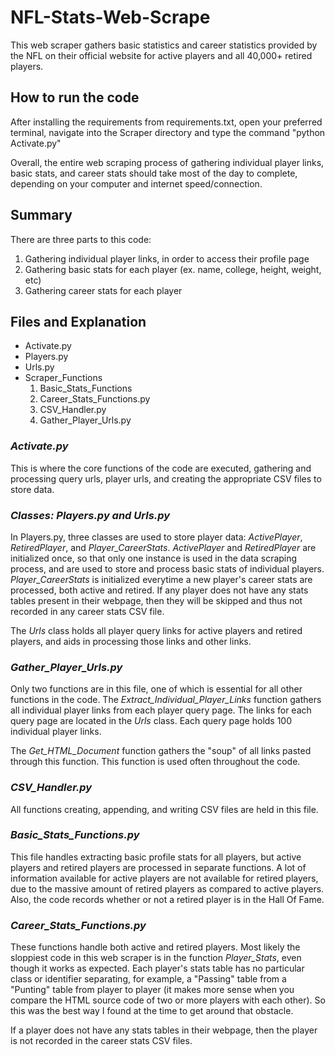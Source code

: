 # NFL-Stats-Web-Scrape
This web scraper gathers basic statistics and career statistics provided by the NFL on their official website for active players and all 40,000+ retired players.

## How to run the code
After installing the requirements from requirements.txt, open your preferred terminal, navigate into the Scraper directory and type the command "python Activate.py"

Overall, the entire web scraping process of gathering individual player links, basic stats, and career stats should take most of the day to complete, depending on your computer and internet speed/connection.  

## Summary
There are three parts to this code:

1. Gathering individual player links, in order to access their profile page
2. Gathering basic stats for each player (ex. name, college, height, weight, etc)
3. Gathering career stats for each player

## Files and Explanation
- Activate.py
- Players.py
- Urls.py
- Scraper_Functions
  1. Basic_Stats_Functions
  2. Career_Stats_Functions.py
  3. CSV_Handler.py
  4. Gather_Player_Urls.py

### <i>Activate.py</i>
This is where the core functions of the code are executed, gathering and processing query urls, player urls, and creating the appropriate CSV files to store data.

### <i>Classes: Players.py and Urls.py</i>
In Players.py, three classes are used to store player data: <i>ActivePlayer</i>, <i>RetiredPlayer</i>, and <i>Player_CareerStats</i>. <i>ActivePlayer</i> and <i>RetiredPlayer</i> are initialized once, so that only one instance is used in the data scraping process, and are used to store and process basic stats of individual players. <i>Player_CareerStats</i> is initialized everytime a new player's career stats are processed, both active and retired. If any player does not have any stats tables present in their webpage, then they will be skipped and thus not recorded in any career stats CSV file.

The <i>Urls</i> class holds all player query links for active players and retired players, and aids in processing those links and other links.

### <i>Gather_Player_Urls.py</i>
Only two functions are in this file, one of which is essential for all other functions in the code. The <i>Extract_Individual_Player_Links</i> function gathers all individual player links from each player query page. The links for each query page are located in the <i>Urls</i> class. Each query page holds 100 individual player links.

The <i>Get_HTML_Document</i> function gathers the "soup" of all links pasted through this function. This function is used often throughout the code.

### <i>CSV_Handler.py</i>
All functions creating, appending, and writing CSV files are held in this file.

### <i>Basic_Stats_Functions.py</i>
This file handles extracting basic profile stats for all players, but active players and retired players are processed in separate functions. A lot of information available for active players are not available for retired players, due to the massive amount of retired players as compared to active players. Also, the code records whether or not a retired player is in the Hall Of Fame. 

### <i>Career_Stats_Functions.py</i>
These functions handle both active and retired players. Most likely the sloppiest code in this web scraper is in the function <i>Player_Stats</i>, even though it works as expected. Each player's stats table has no particular class or identifier separating, for example, a "Passing" table from a "Punting" table from player to player (it makes more sense when you compare the HTML source code of two or more players with each other). So this was the best way I found at the time to get around that obstacle.

If a player does not have any stats tables in their webpage, then the player is not recorded in the career stats CSV files.
